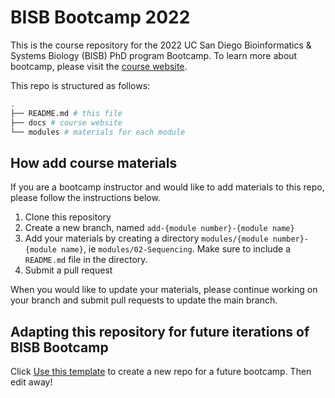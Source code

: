 # BISB Bootcamp 2022

This is the course repository for the 2022 UC San Diego Bioinformatics & Systems Biology (BISB) PhD program Bootcamp. To learn more about bootcamp, please visit the [course website](https://bioinfo-ucsd.github.io/BISB-Bootcamp-2022/).

This repo is structured as follows:

```bash
.
├── README.md # this file
├── docs # course website
└── modules # materials for each module
```

## How add course materials

If you are a bootcamp instructor and would like to add materials to this repo, please follow the instructions below.

1. Clone this repository
2. Create a new branch, named `add-{module number}-{module name}`
3. Add your materials by creating a directory  `modules/{module number}-{module name}`, ie `modules/02-Sequencing`. Make sure to include a `README.md` file in the directory.
4. Submit a pull request

When you would like to update your materials, please continue working on your branch and submit pull requests to update the main branch.

## Adapting this repository for future iterations of BISB Bootcamp

Click [Use this template](https://github.com/bioinfo-ucsd/BISB-Bootcamp-2022/generate) to create a new repo for a future bootcamp. Then edit away!
